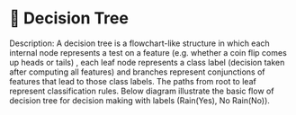 # 🌲 Decision Tree 
Description: A decision tree is a flowchart-like structure in which each internal node represents a test on a feature (e.g. whether a coin flip comes up heads or tails) , 
each leaf node represents a class label (decision taken after computing all features) and branches represent conjunctions of features that lead to those class labels. 
The paths from root to leaf represent classification rules. Below diagram illustrate the basic flow of decision tree for decision making with labels (Rain(Yes), No Rain(No)).
